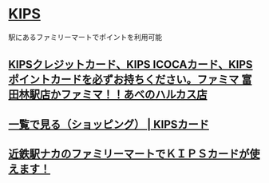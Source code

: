 # [KIPS](http://www.kintetsu.co.jp/group/Kips/)

駅にあるファミリーマートでポイントを利用可能

## [KIPSクレジットカード、KIPS ICOCAカード、KIPSポイントカードを必ずお持ちください。ファミマ 富田林駅店かファミマ！！あべのハルカス店](http://www.kintetsu-rs.com/details/shop/21)

## [一覧で見る（ショッピング） | KIPSカード](http://www.kintetsu.co.jp/group/Kips/search/list/shopping.html#ishii)

## [近鉄駅ナカのファミリーマートでＫＩＰＳカードが使えます！](http://www.kintetsu-rs.com/details/event/368/1/)
